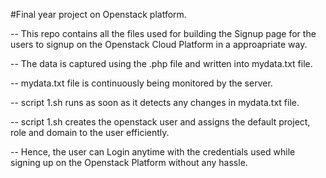 #Final year project on Openstack platform.

-- This repo contains all the files used for building the Signup page for the users to signup on the Openstack Cloud Platform in a approapriate way.

-- The data is captured using the .php file and written into mydata.txt file.

-- mydata.txt file is continuously being monitored by the server.

-- script 1.sh runs as soon as it detects any changes in mydata.txt file.

-- script 1.sh creates the openstack user and assigns the default project, role and domain to the user efficiently.

-- Hence, the user can Login anytime with the credentials used while signing up on the Openstack Platform without any hassle.
